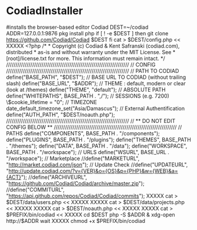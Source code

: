 # CodiadInstaller
#installs the browser-based editor Codiad   DEST=~/codiad ADDR=127.0.0.1:9876  pkg install php  if [ ! -e $DEST ] then  git clone  https://github.com/Codiad/Codiad $DEST fi  cat > $DEST/config.php << XXXXX <?php  /* *  Copyright (c) Codiad & Kent Safranski (codiad.com), distributed *  as-is and without warranty under the MIT License. See *  [root]/license.txt for more. This information must remain intact. */  ////////////////////////////////////////////////////////////////// // CONFIG //////////////////////////////////////////////////////////////////  // PATH TO CODIAD define("BASE_PATH", "$DEST");  // BASE URL TO CODIAD (without trailing slash) define("BASE_URL", "$ADDR");  // THEME : default, modern or clear (look at /themes) define("THEME", "default");  // ABSOLUTE PATH define("WHITEPATHS", BASE_PATH . ",/");  // SESSIONS (e.g. 7200) \$cookie_lifetime = "0";  // TIMEZONE date_default_timezone_set("Asia/Damascus");  // External Authentification define("AUTH_PATH", "$DEST/noauth.php");  ////////////////////////////////////////////////////////////////// // ** DO NOT EDIT CONFIG BELOW ** //////////////////////////////////////////////////////////////////  // PATHS define("COMPONENTS", BASE_PATH . "/components"); define("PLUGINS", BASE_PATH . "/plugins"); define("THEMES", BASE_PATH . "/themes"); define("DATA", BASE_PATH . "/data"); define("WORKSPACE", BASE_PATH . "/workspace");  // URLS define("WSURL", BASE_URL . "/workspace");  // Marketplace //define("MARKETURL", "http://market.codiad.com/json");  // Update Check //define("UPDATEURL", "http://update.codiad.com/?v={VER}&o={OS}&p={PHP}&w={WEB}&a={ACT}"); //define("ARCHIVEURL", "https://github.com/Codiad/Codiad/archive/master.zip"); //define("COMMITURL", "https://api.github.com/repos/Codiad/Codiad/commits");  XXXXX   cat > $DEST/data/users.php << XXXXX <?php /*|[{"username":"termux","password":"6558b496fb21c09603c5b28c998481ae075228ad","project":"\/data\/data\/com.termux\/files\/home\/"}]|*/ ?> XXXXX  cat > $DEST/data/projects.php << XXXXX <?php /*|[{"name":"termux_home","path":"\/data\/data\/com.termux\/files\/home\/"}]|*/ ?> XXXXX  cat > $DEST/noauth.php << XXXXX <?php  	\$_SESSION['user'] = 'termux';  ?> XXXXX   cat > $PREFIX/bin/codiad << XXXXX cd $DEST php -S $ADDR & xdg-open http://$ADDR wait XXXXX    chmod +x $PREFIX/bin/codiad
